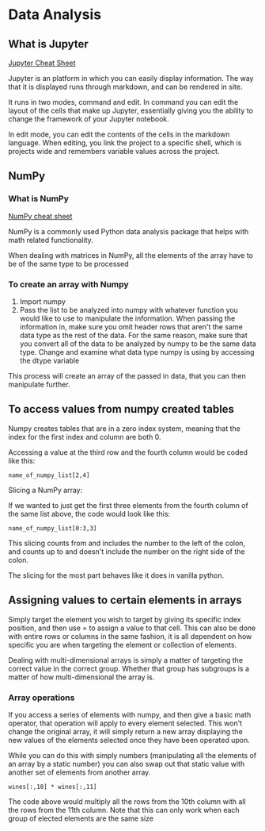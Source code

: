 # Data Analysis

## What is Jupyter

[Jupyter Cheat Sheet](https://www.edureka.co/blog/wp-content/uploads/2018/10/Jupyter_Notebook_CheatSheet_Edureka.pdf)

Jupyter is an platform in which you can easily display information. The way that it is displayed runs through markdown, and can be rendered in site.

It runs in two modes, command and edit. In command you can edit the layout of the cells that make up Jupyter, essentially giving you the ability to change the framework of your Jupyter notebook.

In edit mode, you can edit the contents of the cells in the markdown language. When editing, you link the project to a specific shell, which is projects wide and remembers variable values across the project.

## NumPy

### What is NumPy

[NumPy cheat sheet](https://www.datacamp.com/cheat-sheet/numpy-cheat-sheet-data-analysis-in-python)

NumPy is a commonly used Python data analysis package that helps with math related functionality.

When dealing with matrices in NumPy, all the elements of the array have to be of the same type to be processed

### To create an array with Numpy

1. Import numpy
2. Pass the list to be analyzed into numpy with whatever function you would like to use to manipulate the information. When passing the information in, make sure you omit header rows that aren't the same data type as the rest of the data. For the same reason, make sure that you convert all of the data to be analyzed by numpy to be the same data type. Change and examine what data type numpy is using by accessing the dtype variable

This process will create an array of the passed in data, that you can then manipulate further.

## To access values from numpy created tables

Numpy creates tables that are in a zero index system, meaning that the index for the first index and column are both 0.

Accessing a value at the third row and the fourth column would be coded like this:

    name_of_numpy_list[2,4]

Slicing a NumPy array:

If we wanted to just get the first three elements from the fourth column of the same list above, the code would look like this:

    name_of_numpy_list[0:3,3]

This slicing counts from and includes the number to the left of the colon, and counts up to and doesn't include the number on the right side of the colon.

The slicing for the most part behaves like it does in vanilla python.

## Assigning values to certain elements in arrays

Simply target the element you wish to target by giving its specific index position, and then use = to assign a value to that cell. This can also be done with entire rows or columns in the same fashion, it is all dependent on how specific you are when targeting the element or collection of elements.

Dealing with multi-dimensional arrays is simply a matter of targeting the correct value in the correct group. Whether that group has subgroups is a matter of how multi-dimensional the array is. 

### Array operations

If you access a series of elements with numpy, and then give a basic math operator, that operation will apply to every element selected. This won't change the original array, it will simply return a new array displaying the new values of the elements selected once they have been operated upon.

While you can do this with simply numbers (manipulating all the elements of an array by a static number) you can also swap out that static value with another set of elements from another array.

    wines[:,10] * wines[:,11]

The code above would multiply all the rows from the 10th column with all the rows from the 11th column. Note that this can only work when each group of elected elements are the same size